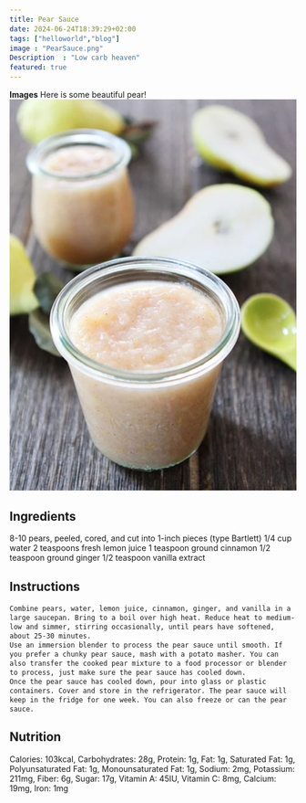 ```yaml
---
title: Pear Sauce
date: 2024-06-24T18:39:29+02:00
tags: ["helloworld","blog"]
image : "PearSauce.png"
Description  : "Low carb heaven"
featured: true
---
```



**Images**
Here is some beautiful pear!
![pear](PearSauce.png "A Pear!")

## Ingredients
8-10 pears, peeled, cored, and cut into 1-inch pieces (type Bartlett)
1/4 cup water
2 teaspoons fresh lemon juice
1 teaspoon ground cinnamon
1/2 teaspoon ground ginger
1/2 teaspoon vanilla extract

## Instructions
    Combine pears, water, lemon juice, cinnamon, ginger, and vanilla in a large saucepan. Bring to a boil over high heat. Reduce heat to medium-low and simmer, stirring occasionally, until pears have softened, about 25-30 minutes.
    Use an immersion blender to process the pear sauce until smooth. If you prefer a chunky pear sauce, mash with a potato masher. You can also transfer the cooked pear mixture to a food processor or blender to process, just make sure the pear sauce has cooled down.
    Once the pear sauce has cooled down, pour into glass or plastic containers. Cover and store in the refrigerator. The pear sauce will keep in the fridge for one week. You can also freeze or can the pear sauce.

## Nutrition
Calories: 103kcal, Carbohydrates: 28g, Protein: 1g, Fat: 1g, Saturated Fat: 1g, Polyunsaturated Fat: 1g, Monounsaturated Fat: 1g, Sodium: 2mg, Potassium: 211mg, Fiber: 6g, Sugar: 17g, Vitamin A: 45IU, Vitamin C: 8mg, Calcium: 19mg, Iron: 1mg
